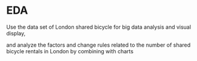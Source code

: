 # EDA

Use the data set of London shared bicycle for big data analysis and visual display,   

and analyze the factors and change rules related to the number of shared bicycle rentals in London by combining with charts  
